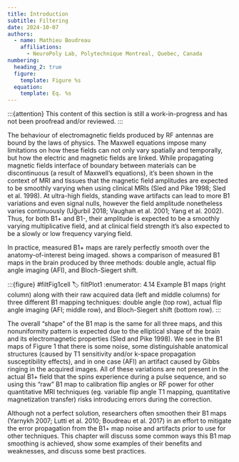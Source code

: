 ```yaml
---
title: Introduction
subtitle: Filtering
date: 2024-10-07
authors:
  - name: Mathieu Boudreau
    affiliations:
      - NeuroPoly Lab, Polytechnique Montreal, Quebec, Canada
numbering:
  heading_2: true
  figure:
    template: Figure %s
  equation:
    template: Eq. %s
---
```


:::{attention}
This content of this section is still a work-in-progress and has not been proofread and/or reviewed.
:::

The behaviour of electromagnetic fields produced by RF antennas are bound by the laws of physics. The Maxwell equations impose many limitations on how these fields can not only vary spatially and temporally, but how the electric and magnetic fields are linked. While propagating magnetic fields interface of boundary between materials can be discontinuous (a result of Maxwell’s equations), it’s been shown in the context of MRI and tissues that the magnetic field amplitudes are expected to be smoothly varying when using clinical MRIs (Sled and Pike 1998; Sled et al. 1998). At ultra-high fields, standing wave artifacts can lead to more B1 variations and even signal nulls, however the field amplitude nonetheless varies continuously (Uğurbil 2018; Vaughan et al. 2001; Yang et al. 2002). Thus, for both B1+ and B1-, their amplitude is expected to be a smoothly varying multiplicative field, and at clinical field strength it’s also expected to be a slowly or low frequency varying field.

In practice, measured B1+ maps are rarely perfectly smooth over the anatomy-of-interest being imaged. [](#filtPlot1) shows a comparison of measured B1 maps in the brain produced by three methods: double angle, actual flip angle imaging (AFI), and Bloch-Siegert shift.

:::{figure} #filtFig1cell
:label: filtPlot1
:enumerator: 4.14
Example B1 maps (right column) along with their raw acquired data (left and middle columns) for three different B1 mapping techniques: double angle (top row), actual flip angle imaging (AFI; middle row), and Bloch-Siegert shift (bottom row).
:::

The overall “shape” of the B1 map is the same for all three maps, and this nonuniformity pattern is expected due to the elliptical shape of the brain and its electromagnetic properties (Sled and Pike 1998). We see in the B1 maps of Figure 1 that there is some noise, some distinguishable anatomical structures (caused by T1 sensitivity and/or k-space propagation susceptibility effects), and in one case (AFI) an artifact caused by Gibbs ringing in the acquired images. All of these variations are not present in the actual B1+ field that the spins experience during a pulse sequence, and so using this “raw” B1 map to calibration flip angles or RF power for other quantitative MRI techniques (eg. variable flip angle T1 mapping, quantitative magnetization transfer) risks introducing errors during the correction.

Although not a perfect solution, researchers often smoothen their B1 maps (Yarnykh 2007; Lutti et al. 2010; Boudreau et al. 2017) in an effort to mitigate the error propagation from the B1+ map noise and artifacts prior to use for other techniques. This chapter will discuss some common ways this B1 map smoothing is achieved, show some examples of their benefits and weaknesses, and discuss some best practices.

